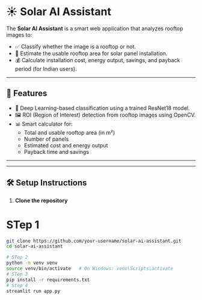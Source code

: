 # ☀️ Solar AI Assistant

The **Solar AI Assistant** is a smart web application that analyzes rooftop images to:

- ✅ Classify whether the image is a rooftop or not.
- 📏 Estimate the usable rooftop area for solar panel installation.
- 💰 Calculate installation cost, energy output, savings, and payback period (for Indian users).

---

## 🚀 Features

- 🧠 Deep Learning-based classification using a trained ResNet18 model.
- 🖼️ ROI (Region of Interest) detection from rooftop images using OpenCV.
- 📊 Smart calculator for:
  - Total and usable rooftop area (in m²)
  - Number of panels
  - Estimated cost and energy output
  - Payback time and savings

---

---

## 🛠️ Setup Instructions

1. **Clone the repository**
# STep 1
```bash
git clone https://github.com/your-username/solar-ai-assistant.git
cd solar-ai-assistant

# STep 2 
python -m venv venv
source venv/bin/activate   # On Windows: venv\Scripts\activate
# STep 3 
pip install -r requirements.txt
# Step 4 
streamlit run app.py


